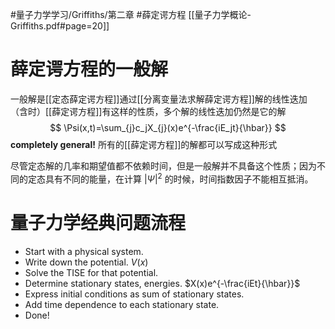 #量子力学学习/Griffiths/第二章
#薛定谔方程
[[量子力学概论-Griffiths.pdf#page=20]]
# 薛定谔方程的一般解
一般解是[[定态薛定谔方程]]通过[[分离变量法求解薛定谔方程]]解的线性迭加
（含时）[[薛定谔方程]]有这样的性质，多个解的线性迭加仍然是它的解
$$
\Psi(x,t)=\sum_{j}c_jX_{j}(x)e^{-\frac{iE_jt}{\hbar}}
$$
 **completely general!**
 所有的[[薛定谔方程]]的解都可以写成这种形式

尽管定态解的几率和期望值都不依赖时间，但是一般解并不具备这个性质；因为不同的定态具有不同的能量，在计算 $\left | \Psi \right | ^{2}$ 的时候，时间指数因子不能相互抵消。

# 量子力学经典问题流程
- Start with a physical system. 
- Write down the potential. $V(x)$
- Solve the TISE for that potential. 
- Determine stationary states, energies. $X(x)e^{-\frac{iEt}{\hbar}}$
- Express initial conditions as sum of stationary states.
-  Add time dependence to each stationary state.
-   Done!